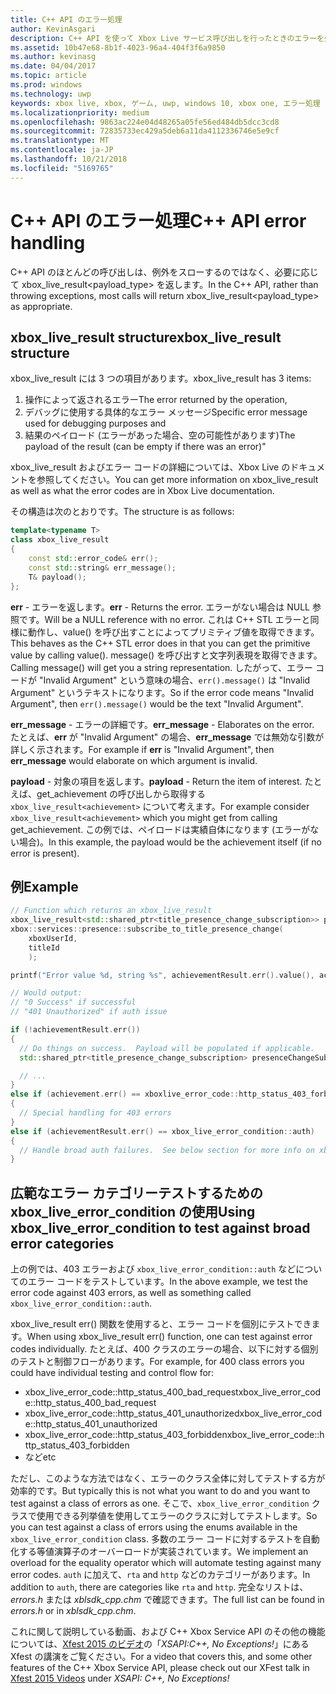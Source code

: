```yaml
---
title: C++ API のエラー処理
author: KevinAsgari
description: C++ API を使って Xbox Live サービス呼び出しを行ったときのエラーを処理する方法について説明します。
ms.assetid: 10b47e68-8b1f-4023-96a4-404f3f6a9850
ms.author: kevinasg
ms.date: 04/04/2017
ms.topic: article
ms.prod: windows
ms.technology: uwp
keywords: xbox live, xbox, ゲーム, uwp, windows 10, xbox one, エラー処理
ms.localizationpriority: medium
ms.openlocfilehash: 9863ac224e04d48265a05fe56ed484db5dcc3cd8
ms.sourcegitcommit: 72835733ec429a5deb6a11da4112336746e5e9cf
ms.translationtype: MT
ms.contentlocale: ja-JP
ms.lasthandoff: 10/21/2018
ms.locfileid: "5169765"
---
```

# <a name="c-api-error-handling"></a><span data-ttu-id="1f92c-104">C++ API のエラー処理</span><span class="sxs-lookup"><span data-stu-id="1f92c-104">C++ API error handling</span></span>

<span data-ttu-id="1f92c-105">C++ API のほとんどの呼び出しは、例外をスローするのではなく、必要に応じて xbox_live_result<payload_type> を返します。</span><span class="sxs-lookup"><span data-stu-id="1f92c-105">In the C++ API, rather than throwing exceptions, most calls will return xbox_live_result<payload_type> as appropriate.</span></span>

## <a name="xboxliveresult-structure"></a><span data-ttu-id="1f92c-106">xbox_live_result structure</span><span class="sxs-lookup"><span data-stu-id="1f92c-106">xbox_live_result structure</span></span>
<span data-ttu-id="1f92c-107">xbox_live_result には 3 つの項目があります。</span><span class="sxs-lookup"><span data-stu-id="1f92c-107">xbox_live_result has 3 items:</span></span>
1. <span data-ttu-id="1f92c-108">操作によって返されるエラー</span><span class="sxs-lookup"><span data-stu-id="1f92c-108">The error returned by the operation,</span></span>
2. <span data-ttu-id="1f92c-109">デバッグに使用する具体的なエラー メッセージ</span><span class="sxs-lookup"><span data-stu-id="1f92c-109">Specific error message used for debugging purposes and</span></span>
3. <span data-ttu-id="1f92c-110">結果のペイロード (エラーがあった場合、空の可能性があります)</span><span class="sxs-lookup"><span data-stu-id="1f92c-110">The payload of the result (can be empty if there was an error)"</span></span>

<span data-ttu-id="1f92c-111">xbox_live_result およびエラー コードの詳細については、Xbox Live のドキュメントを参照してください。</span><span class="sxs-lookup"><span data-stu-id="1f92c-111">You can get more information on xbox_live_result as well as what the error codes are in Xbox Live documentation.</span></span>

<span data-ttu-id="1f92c-112">その構造は次のとおりです。</span><span class="sxs-lookup"><span data-stu-id="1f92c-112">The structure is as follows:</span></span>

```cpp
template<typename T>
class xbox_live_result
{
    const std::error_code& err();
    const std::string& err_message();
    T& payload();
};
```

<span data-ttu-id="1f92c-113">**err** - エラーを返します。</span><span class="sxs-lookup"><span data-stu-id="1f92c-113">**err** - Returns the error.</span></span>  <span data-ttu-id="1f92c-114">エラーがない場合は NULL 参照です。</span><span class="sxs-lookup"><span data-stu-id="1f92c-114">Will be a NULL reference with no error.</span></span>  <span data-ttu-id="1f92c-115">これは C++ STL エラーと同様に動作し、value() を呼び出すことによってプリミティブ値を取得できます。</span><span class="sxs-lookup"><span data-stu-id="1f92c-115">This behaves as the C++ STL error does in that you can get the primitive value by calling value().</span></span>  <span data-ttu-id="1f92c-116">message() を呼び出すと文字列表現を取得できます。</span><span class="sxs-lookup"><span data-stu-id="1f92c-116">Calling message() will get you a string representation.</span></span>  <span data-ttu-id="1f92c-117">したがって、エラー コードが "Invalid Argument" という意味の場合、```err().message()``` は "Invalid Argument" というテキストになります。</span><span class="sxs-lookup"><span data-stu-id="1f92c-117">So if the error code means "Invalid Argument", then ```err().message()``` would be the text "Invalid Argument".</span></span>

<span data-ttu-id="1f92c-118">**err_message** - エラーの詳細です。</span><span class="sxs-lookup"><span data-stu-id="1f92c-118">**err_message** - Elaborates on the error.</span></span>  <span data-ttu-id="1f92c-119">たとえば、**err** が "Invalid Argument" の場合、**err_message** では無効な引数が詳しく示されます。</span><span class="sxs-lookup"><span data-stu-id="1f92c-119">For example if **err** is "Invalid Argument", then **err_message** would elaborate on which argument is invalid.</span></span>

<span data-ttu-id="1f92c-120">**payload** - 対象の項目を返します。</span><span class="sxs-lookup"><span data-stu-id="1f92c-120">**payload** - Return the item of interest.</span></span>  <span data-ttu-id="1f92c-121">たとえば、get_achievement の呼び出しから取得する ```xbox_live_result<achievement>``` について考えます。</span><span class="sxs-lookup"><span data-stu-id="1f92c-121">For example consider ```xbox_live_result<achievement>``` which you might get from calling get_achievement.</span></span>  <span data-ttu-id="1f92c-122">この例では、ペイロードは実績自体になります (エラーがない場合)。</span><span class="sxs-lookup"><span data-stu-id="1f92c-122">In this example, the payload would be the achievement itself (if no error is present).</span></span>

## <a name="example"></a><span data-ttu-id="1f92c-123">例</span><span class="sxs-lookup"><span data-stu-id="1f92c-123">Example</span></span>

```cpp
// Function which returns an xbox_live_result
xbox_live_result<std::shared_ptr<title_presence_change_subscription>> presenceChangeSubscriptionResult =
xbox::services::presence::subscribe_to_title_presence_change(
    xboxUserId,
    titleId
    );

printf("Error value %d, string %s", achievementResult.err().value(), achievementResult.err().message());

// Would output:
// "0 Success" if successful
// "401 Unauthorized" if auth issue

if (!achievementResult.err())
{
  // Do things on success.  Payload will be populated if applicable.
  std::shared_ptr<title_presence_change_subscription> presenceChangeSubscription = presenceChangeSubscriptionResult->payload();

  // ...
}
else if (achievement.err() == xboxlive_error_code::http_status_403_forbidden)
{
  // Special handling for 403 errors
}
else if (achievementResult.err() == xbox_live_error_condition::auth)
{
  // Handle broad auth failures.  See below section for more info on xbox_live_error_condition
}

```

## <a name="using-xboxliveerrorcondition-to-test-against-broad-error-categories"></a><span data-ttu-id="1f92c-124">広範なエラー カテゴリーテストするための xbox_live_error_condition の使用</span><span class="sxs-lookup"><span data-stu-id="1f92c-124">Using xbox_live_error_condition to test against broad error categories</span></span>
<span data-ttu-id="1f92c-125">上の例では、403 エラーおよび ```xbox_live_error_condition::auth``` などについてのエラー コードをテストしています。</span><span class="sxs-lookup"><span data-stu-id="1f92c-125">In the above example, we test the error code against 403 errors, as well as something called ```xbox_live_error_condition::auth```.</span></span>

 <span data-ttu-id="1f92c-126">xbox_live_result err() 関数を使用すると、エラー コードを個別にテストできます。</span><span class="sxs-lookup"><span data-stu-id="1f92c-126">When using xbox_live_result err() function, one can test against error codes individually.</span></span>  <span data-ttu-id="1f92c-127">たとえば、400 クラスのエラーの場合、以下に対する個別のテストと制御フローがあります。</span><span class="sxs-lookup"><span data-stu-id="1f92c-127">For example, for 400 class errors you could have individual testing and control flow for:</span></span>

* <span data-ttu-id="1f92c-128">xbox_live_error_code::http_status_400_bad_request</span><span class="sxs-lookup"><span data-stu-id="1f92c-128">xbox_live_error_code::http_status_400_bad_request</span></span>
* <span data-ttu-id="1f92c-129">xbox_live_error_code::http_status_401_unauthorized</span><span class="sxs-lookup"><span data-stu-id="1f92c-129">xbox_live_error_code::http_status_401_unauthorized</span></span>
* <span data-ttu-id="1f92c-130">xbox_live_error_code::http_status_403_forbidden</span><span class="sxs-lookup"><span data-stu-id="1f92c-130">xbox_live_error_code::http_status_403_forbidden</span></span>
* <span data-ttu-id="1f92c-131">など</span><span class="sxs-lookup"><span data-stu-id="1f92c-131">etc</span></span>

<span data-ttu-id="1f92c-132">ただし、このような方法ではなく、エラーのクラス全体に対してテストする方が効率的です。</span><span class="sxs-lookup"><span data-stu-id="1f92c-132">But typically this is not what you want to do and you want to test against a class of errors as one.</span></span>  <span data-ttu-id="1f92c-133">そこで、```xbox_live_error_condition``` クラスで使用できる列挙値を使用してエラーのクラスに対してテストします。</span><span class="sxs-lookup"><span data-stu-id="1f92c-133">So you can test against a class of errors using the enums available in the ```xbox_live_error_condition``` class.</span></span>  <span data-ttu-id="1f92c-134">多数のエラー コードに対するテストを自動化する等値演算子のオーバーロードが実装されています。</span><span class="sxs-lookup"><span data-stu-id="1f92c-134">We implement an overload for the equality operator which will automate testing against many error codes.</span></span>  <span data-ttu-id="1f92c-135">```auth``` に加えて、```rta``` and ```http``` などのカテゴリーがあります。</span><span class="sxs-lookup"><span data-stu-id="1f92c-135">In addition to ```auth```, there are categories like ```rta``` and ```http```.</span></span>  <span data-ttu-id="1f92c-136">完全なリストは、*errors.h* または *xblsdk_cpp.chm* で確認できます。</span><span class="sxs-lookup"><span data-stu-id="1f92c-136">The full list can be found in *errors.h* or in *xblsdk_cpp.chm*.</span></span>

<span data-ttu-id="1f92c-137">これに関して説明している動画、および C++ Xbox Service API のその他の機能については、[Xfest 2015 のビデオ](https://developer.xboxlive.com/en-us/platform/documentlibrary/events/Pages/Xfest2015.aspx)の「*XSAPI:C++, No Exceptions!*」にある Xfest の講演をご覧ください。</span><span class="sxs-lookup"><span data-stu-id="1f92c-137">For a video that covers this, and some other features of the C++ Xbox Service API, please check out our XFest talk in [Xfest 2015 Videos](https://developer.xboxlive.com/en-us/platform/documentlibrary/events/Pages/Xfest2015.aspx) under *XSAPI: C++, No Exceptions!*</span></span>
